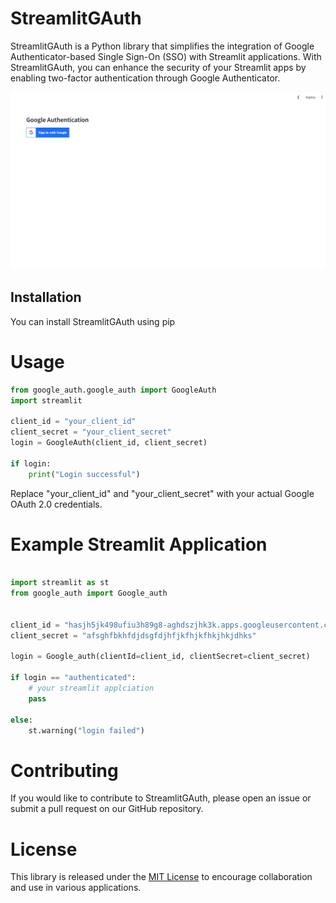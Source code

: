 # StreamlitGAuth

StreamlitGAuth is a Python library that simplifies the integration of Google Authenticator-based Single Sign-On (SSO) with Streamlit applications. With StreamlitGAuth, you can enhance the security of your Streamlit apps by enabling two-factor authentication through Google Authenticator.

![Sample image](https://github.com/Rahulkatoch99/Appening-assigment/blob/master/streamlitGauth.png?raw=true)

## Installation

You can install StreamlitGAuth using pip

# Usage

```python
from google_auth.google_auth import GoogleAuth
import streamlit

client_id = "your_client_id"
client_secret = "your_client_secret"
login = GoogleAuth(client_id, client_secret)

if login:
    print("Login successful")


```

Replace "your_client_id" and "your_client_secret" with your actual Google OAuth 2.0 credentials.

# Example Streamlit Application

```python

import streamlit as st
from google_auth import Google_auth


client_id = "hasjh5jk498ufiu3h89g8-aghdszjhk3k.apps.googleusercontent.com"
client_secret = "afsghfbkhfdjdsgfdjhfjkfhjkfhkjhkjdhks"

login = Google_auth(clientId=client_id, clientSecret=client_secret)

if login == "authenticated":
    # your streamlit applciation
    pass

else:
    st.warning("login failed")

```

# Contributing

If you would like to contribute to StreamlitGAuth, please open an issue or submit a pull request on our GitHub repository.

# License

This library is released under the [MIT License](LICENSE) to encourage collaboration and use in various applications.
